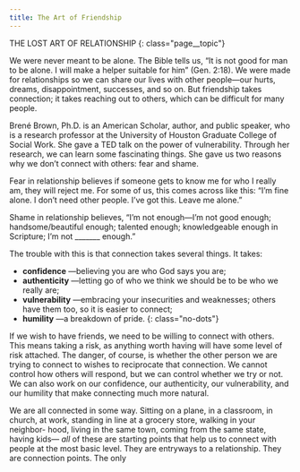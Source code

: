 ```yaml
---
title: The Art of Friendship
---
```


THE LOST ART OF RELATIONSHIP
{: class="page__topic"}

We were never meant to be alone. The Bible tells us, “It is not good for man
to be alone. I will make a helper suitable for him” (Gen. 2:18). We were made
for relationships so we can share our lives with other people—our hurts, dreams,
disappointment, successes, and so on. But friendship takes connection; it takes
reaching out to others, which can be difficult for many people.

Brené Brown, Ph.D. is an American Scholar, author, and public speaker,
who is a research professor at the University of Houston Graduate College of
Social Work. She gave a TED talk on the power of vulnerability. Through her
research, we can learn some fascinating things. She gave us two reasons why we
don’t connect with others: fear and shame.

Fear in relationship believes if someone gets to know me for who I really
am, they will reject me. For some of us, this comes across like this: “I’m fine
alone. I don’t need other people. I’ve got this. Leave me alone.”

Shame in relationship believes, “I’m not enough—I’m not good enough;
handsome/beautiful enough; talented enough; knowledgeable enough in Scripture;
I’m not _______ enough.”

The trouble with this is that connection takes several things. It takes:
- **confidence** —believing you are who God says you are;
- **authenticity** —letting go of who we think we should be to be
who we really are;
- **vulnerability** —embracing your insecurities and weaknesses;
others have them too, so it is easier to connect;
- **humility** —a breakdown of pride.
{: class="no-dots"}

If we wish to have friends, we need to be willing to connect with others.
This means taking a risk, as anything worth having will have some level of risk
attached. The danger, of course, is whether the other person we are trying to
connect to wishes to reciprocate that connection. We cannot control how others
will respond, but we can control whether we try or not. We can also work on
our confidence, our authenticity, our vulnerability, and our humility that make
connecting much more natural.

We are all connected in some way. Sitting on a plane, in a classroom, in
church, at work, standing in line at a grocery store, walking in your neighbor-
hood, living in the same town, coming from the same state, having kids— _all_ of
these are starting points that help us to connect with people at the most basic
level. They are entryways to a relationship. They are connection points. The only